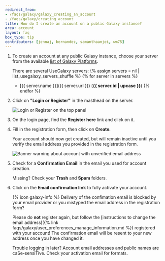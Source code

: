 ```yaml
---
redirect_from:
- /faqs/galaxy/galaxy_creating_an_account
- /faqs/galaxy/creating_account
title: How do I create an account on a public Galaxy instance?
area: account
layout: faq
box_type: tip
contributors: [jennaj, bernandez, samanthaanjei, wm75]
---
```


1. To create an account at any public Galaxy instance, choose your server from the available [list of Galaxy Platforms](https://galaxyproject.org/use/).

    There are several UseGalaxy servers:
    {% assign servers = nil | list_usegalaxy_servers_shuffle %}
    {% for server in servers %}
    - [{{ server.name }}]({{ server.url }}) (**{{ server.id | upcase }}**)
    {% endfor %}

2. Click on **"Login or Register"** in the masthead on the server.

   ![Login or Register on the top panel]({{site.baseurl}}/faqs/galaxy/images/login_register.png)

3. On the login page, find the **Register here** link and click on it.

5. Fill in the registration form, then click on **Create**.

   Your account should now get created, but will remain inactive until you verify the email address you provided in the registration form.

   ![Banner warning about account with unverified email address]({{site.baseurl}}/faqs/galaxy/images/unverified_account.png)

6. Check for a **Confirmation Email** in the email you used for account creation.

    Missing? Check your **Trash** and **Spam** folders.

9. Click on the **Email confirmation link** to fully activate your account.

   {% icon galaxy-info %} Delivery of the confimation email is blocked by your email provider or you mistyped the email address in the registration form?

   Please do **not** register again, but follow the [instructions to change the email address]({% link faqs/galaxy/user_preferences_manage_information.md %}) registered with your account! The confirmation email will be resent to your new address once you have changed it.

   Trouble logging in later? Account email addresses and public names are caSe-sensiTive. Check your activation email for formats.
